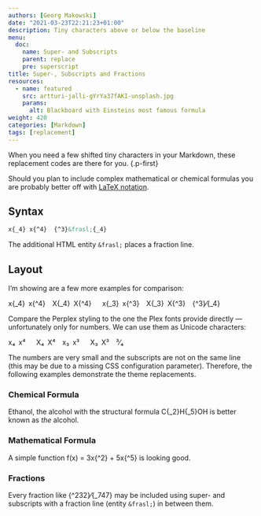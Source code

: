 ```yaml
---
authors: [Georg Makowski]
date: "2021-03-23T22:21:23+01:00"
description: Tiny characters above or below the baseline
menu:
  doc:
    name: Super- and Subscripts
    parent: replace
    pre: superscript
title: Super-, Subscripts and Fractions
resources:
  - name: featured
    src: artturi-jalli-gYrYa37fAKI-unsplash.jpg
    params:
      alt: Blackboard with Einsteins most famous formula
weight: 420
categories: [Markdown]
tags: [replacement]
---
```


When you need a few shifted tiny characters in your Markdown, these replacement codes are there for you.
{.p-first} <!--more-->

Should you plan to include complex mathematical or chemical formulas you are probably better off with [LaTeX notation][latex].

## Syntax

```md {.left}
x{‍_4} x{‍^4}  {‍^3}&frasl;{‍_4}
```

The additional HTML entity `&frasl;` places a fraction line.

## Layout

I’m showing are a few more examples for comparison: 

x{_4} x{^4} X{_4} X{^4}   x{_3} x{^3} X{_3} X{^3}&emsp;{^3}&frasl;{_4}

Compare the Perplex styling to the one the Plex fonts provide directly — unfortunately only for numbers. We can use them as Unicode characters:

x₄ x⁴   X₄ X⁴ x₃ x³   X₃ X³&emsp;³&frasl;₄

The numbers are very small and the subscripts are not on the same line (this may be due to a missing CSS configuration parameter). Therefore, the following examples demonstrate the theme replacements.

### Chemical Formula

Ethanol, the alcohol with the structural formula C{_2}H{_5}OH is better known as _the_ alcohol.

### Mathematical Formula

A simple function f(x) = 3x{^2} + 5x{^5} is looking good.

### Fractions

Every fraction like {^232}⁄{_747} may be included using super- and subscripts with a fraction line (entity `&frasl;`) in between them.

[latex]: /doc/plugin/latex
